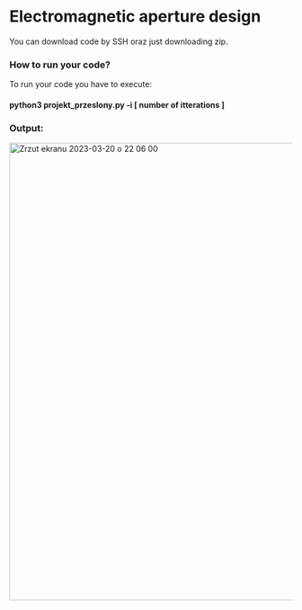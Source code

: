 # Electromagnetic aperture design 
You can download code by SSH oraz just downloading zip.


### How to run your code? 
To run your code you have to execute:
#### python3 projekt_przeslony.py -i [ number of itterations ] 

### Output: 
<img width="815" alt="Zrzut ekranu 2023-03-20 o 22 06 00" src="https://user-images.githubusercontent.com/92256790/226465826-70281ca9-29e9-40f3-8e83-25cb0949ec73.png">
